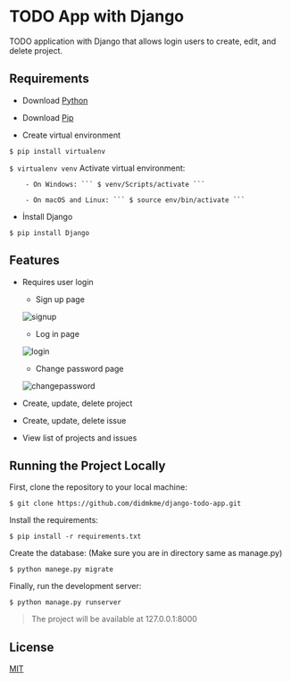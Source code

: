 # TODO App with Django

TODO application with Django that allows login users to create, edit, and delete project.

## Requirements
- Download [Python](https://www.python.org/downloads/)  

- Download [Pip](https://pypi.org/project/pip/)  

- Create virtual environment    

```$ pip install virtualenv```  

```$ virtualenv venv```
    Activate virtual environment:  
    
		- On Windows: ``` $ venv/Scripts/activate ```   
		
		- On macOS and Linux: ``` $ source env/bin/activate ```  
		
- İnstall Django  

``` $ pip install Django ```  

## Features  

- Requires user login  

  - Sign up page
  
  ![signup](https://user-images.githubusercontent.com/25441621/61580503-ab6c9f00-ab1b-11e9-8267-a36491faf36d.PNG)
  
  - Log in page
  
  ![login](https://user-images.githubusercontent.com/25441621/61580519-d7882000-ab1b-11e9-931c-924aff84dbd5.PNG)
  
  - Change password page
  
  ![changepassword](https://user-images.githubusercontent.com/25441621/61580542-08685500-ab1c-11e9-9306-c2a5e1586708.PNG)
  
- Create, update, delete project

- Create, update, delete issue

- View list of projects and issues  

## Running the Project Locally
First, clone the repository to your local machine:  

``` $ git clone https://github.com/didmkme/django-todo-app.git ``` 

Install the requirements:  

``` $ pip install -r requirements.txt ```  

Create the database: (Make sure you are in directory same as manage.py)  

``` $ python manege.py migrate ```  

Finally, run the development server:  

``` $ python manage.py runserver ```  

> The project will be available at 127.0.0.1:8000


## License

[MIT](https://choosealicense.com/licenses/mit/)
